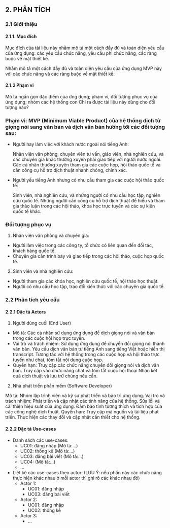 ## 2. PHÂN TÍCH

### 2.1 Giới thiệu

#### 2.1.1. Mục đích

Mục đích của tài liệu này nhằm mô tả một cách đầy đủ và toàn diện yêu cầu của ứng dụng: các yêu cầu chức năng, yêu cầu phi chức năng, các ràng buộc về mặt thiết kế.

Nhằm mô tả một cách đầy đủ và toàn diện yêu cầu của ứng dụng MVP này với các chức năng và các ràng buộc về mặt thiết kế: 
#### 2.1.2 Phạm vi

Mô tả ngắn gọn đặc điểm của ứng dụng; phạm vi, đối tượng phục vụ của ứng dụng; nhóm các hệ thống con
Chỉ ra được tài liệu này dùng cho đối tượng nào?
### Phạm vi: MVP (Minimum Viable Product) của hệ thống dịch từ giọng nói sang văn bản và dịch văn bản hướng tới các đối tượng sau:

- Người hay làm việc với khách nước ngoài nói tiếng Anh:

    Nhân viên văn phòng, chuyên viên tư vấn, giáo viên, nhà nghiên cứu, và các chuyên gia khác thường xuyên phải giao tiếp với người nước ngoài.
    Các cá nhân thường xuyên tham gia các cuộc họp, hội thảo quốc tế và cần công cụ hỗ trợ dịch thuật nhanh chóng, chính xác.
- Người yếu tiếng Anh nhưng có nhu cầu tham gia các cuộc hội thảo quốc tế:

    Sinh viên, nhà nghiên cứu, và những người có nhu cầu học tập, nghiên cứu quốc tế.
    Những người cần công cụ hỗ trợ dịch thuật để hiểu và tham gia thảo luận trong các hội thảo, khóa học trực tuyến và các sự kiện quốc tế khác.
### Đối tượng phục vụ
1. Nhân viên văn phòng và chuyên gia:

- Người làm việc trong các công ty, tổ chức có liên quan đến đối tác, khách hàng quốc tế.
- Chuyên gia cần trình bày và giao tiếp trong các hội thảo, cuộc họp quốc tế.
2. Sinh viên và nhà nghiên cứu:

- Người tham gia các khóa học, nghiên cứu quốc tế, hội thảo học thuật.
- Người có nhu cầu học tập, trao đổi kiến thức với các chuyên gia quốc tế.
### 2.2 Phân tích yêu cầu

#### 2.2.1 Đặc tả Actors

1. Người dùng cuối (End User)

- Mô tả: Các cá nhân sử dụng ứng dụng để dịch giọng nói và văn bản trong các cuộc hội họp trực tuyến.
- Vai trò và trách nhiệm:
    Sử dụng ứng dụng để chuyển đổi giọng nói thành văn bản.
    Yêu cầu dịch văn bản từ tiếng Anh sang tiếng Việt hoặc hiển thị transcript.
    Tương tác với hệ thống trong các cuộc họp và hội thảo trực tuyến như chat, tóm tắt nội dung cuộc họp.
- Quyền hạn:
    Truy cập các chức năng chuyển đổi giọng nói và dịch văn bản.
    Truy cập vào chức năng chat và tóm tắt cuộc hội thoại
    Nhận kết quả dịch thuật và lưu trữ chúng nếu cần.
2. Nhà phát triển phần mềm (Software Developer)

Mô tả: Nhóm lập trình viên và kỹ sư phát triển và bảo trì ứng dụng.
Vai trò và trách nhiệm:
Phát triển và cập nhật các tính năng của hệ thống.
Sửa lỗi và cải thiện hiệu suất của ứng dụng.
Đảm bảo tính tương thích và tích hợp của các công nghệ dịch thuật.
Quyền hạn:
Truy cập mã nguồn và tài liệu phát triển.
Thực hiện các thay đổi và cập nhật cần thiết cho hệ thống.


#### 2.2.2 Đặc tả Use-cases

- Danh sách các use-cases:
    - UC01: đăng nhập (Mô tả:...)
    - UC02: thống kê (Mô tả:...)
    - UC03: đăng bài viết (Mô tả:...)
    - UC04:  (Mô tả:...)
    - ... 
- Liệt kê các use-cases theo actor: (LƯU Ý: nếu phần này các chức năng thực hiện khác nhau ở mỗi actor thì ghi rõ các khác nhau đó)
    - Actor 1:
        - UC01: đăng nhập
        - UC03: đăng bài viết
    - Actor 2:
        - UC01: đăng nhập
        - UC02: thống kê
    - Actor 3:
        - ...
